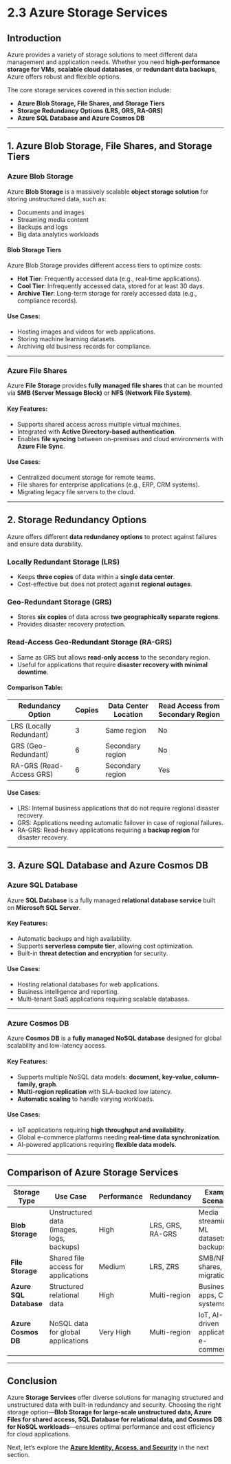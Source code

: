 # 2.3 Azure Storage Services

## **Introduction**
Azure provides a variety of storage solutions to meet different data management and application needs. Whether you need **high-performance storage for VMs**, **scalable cloud databases**, or **redundant data backups**, Azure offers robust and flexible options.

The core storage services covered in this section include:
- **Azure Blob Storage, File Shares, and Storage Tiers**
- **Storage Redundancy Options (LRS, GRS, RA-GRS)**
- **Azure SQL Database and Azure Cosmos DB**

---

## **1. Azure Blob Storage, File Shares, and Storage Tiers**

### **Azure Blob Storage**
Azure **Blob Storage** is a massively scalable **object storage solution** for storing unstructured data, such as:
- Documents and images
- Streaming media content
- Backups and logs
- Big data analytics workloads

#### **Blob Storage Tiers**
Azure Blob Storage provides different access tiers to optimize costs:
- **Hot Tier**: Frequently accessed data (e.g., real-time applications).
- **Cool Tier**: Infrequently accessed data, stored for at least 30 days.
- **Archive Tier**: Long-term storage for rarely accessed data (e.g., compliance records).

#### **Use Cases:**
- Hosting images and videos for web applications.
- Storing machine learning datasets.
- Archiving old business records for compliance.

---

### **Azure File Shares**
Azure **File Storage** provides **fully managed file shares** that can be mounted via **SMB (Server Message Block)** or **NFS (Network File System)**.

#### **Key Features:**
- Supports shared access across multiple virtual machines.
- Integrated with **Active Directory-based authentication**.
- Enables **file syncing** between on-premises and cloud environments with **Azure File Sync**.

#### **Use Cases:**
- Centralized document storage for remote teams.
- File shares for enterprise applications (e.g., ERP, CRM systems).
- Migrating legacy file servers to the cloud.

---

## **2. Storage Redundancy Options**
Azure offers different **data redundancy options** to protect against failures and ensure data durability.

### **Locally Redundant Storage (LRS)**
- Keeps **three copies** of data within a **single data center**.
- Cost-effective but does not protect against **regional outages**.

### **Geo-Redundant Storage (GRS)**
- Stores **six copies** of data across **two geographically separate regions**.
- Provides disaster recovery protection.

### **Read-Access Geo-Redundant Storage (RA-GRS)**
- Same as GRS but allows **read-only access** to the secondary region.
- Useful for applications that require **disaster recovery with minimal downtime**.

#### **Comparison Table:**
| Redundancy Option | Copies | Data Center Location | Read Access from Secondary Region |
|------------------|--------|----------------------|------------------------------|
| LRS (Locally Redundant) | 3 | Same region | No |
| GRS (Geo-Redundant) | 6 | Secondary region | No |
| RA-GRS (Read-Access GRS) | 6 | Secondary region | Yes |

#### **Use Cases:**
- LRS: Internal business applications that do not require regional disaster recovery.
- GRS: Applications needing automatic failover in case of regional failures.
- RA-GRS: Read-heavy applications requiring a **backup region** for disaster recovery.

---

## **3. Azure SQL Database and Azure Cosmos DB**

### **Azure SQL Database**
Azure **SQL Database** is a fully managed **relational database service** built on **Microsoft SQL Server**.

#### **Key Features:**
- Automatic backups and high availability.
- Supports **serverless compute tier**, allowing cost optimization.
- Built-in **threat detection and encryption** for security.

#### **Use Cases:**
- Hosting relational databases for web applications.
- Business intelligence and reporting.
- Multi-tenant SaaS applications requiring scalable databases.

---

### **Azure Cosmos DB**
Azure **Cosmos DB** is a **fully managed NoSQL database** designed for global scalability and low-latency access.

#### **Key Features:**
- Supports multiple NoSQL data models: **document, key-value, column-family, graph**.
- **Multi-region replication** with SLA-backed low latency.
- **Automatic scaling** to handle varying workloads.

#### **Use Cases:**
- IoT applications requiring **high throughput and availability**.
- Global e-commerce platforms needing **real-time data synchronization**.
- AI-powered applications requiring **flexible data models**.

---

## **Comparison of Azure Storage Services**
| Storage Type  | Use Case | Performance | Redundancy | Example Scenarios |
|--------------|----------|-------------|------------|------------------|
| **Blob Storage** | Unstructured data (images, logs, backups) | High | LRS, GRS, RA-GRS | Media streaming, ML datasets, backups |
| **File Storage** | Shared file access for applications | Medium | LRS, ZRS | SMB/NFS shares, file migration |
| **Azure SQL Database** | Structured relational data | High | Multi-region | Business apps, CRM systems |
| **Azure Cosmos DB** | NoSQL data for global applications | Very High | Multi-region | IoT, AI-driven applications, e-commerce |

---

## **Conclusion**
Azure **Storage Services** offer diverse solutions for managing structured and unstructured data with built-in redundancy and security. Choosing the right storage option—**Blob Storage for large-scale unstructured data, Azure Files for shared access, SQL Database for relational data, and Cosmos DB for NoSQL workloads**—ensures optimal performance and cost efficiency for cloud applications.

Next, let’s explore the **[Azure Identity, Access, and Security](https://github.com/solutions-for-realvalue/Cloud-Specialist-Journey/blob/main/AZ-900-Fundamentals/2-Describe-Azure-Architecture-Services/2.4-Identity-Security.md)** in the next section.